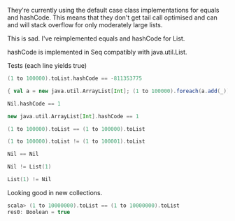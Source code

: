 They're currently using the default case class implementations for equals and hashCode. This means that they don't get tail call optimised and can and will stack overflow for only moderately large lists.

This is sad.
I've reimplemented equals and hashCode for List.

hashCode is implemented in Seq compatibly with java.util.List.

Tests (each line yields true)

```scala
(1 to 100000).toList.hashCode == -811353775

{ val a = new java.util.ArrayList[Int]; (1 to 100000).foreach(a.add(_)); a }.hashCode == -811353775

Nil.hashCode == 1

new java.util.ArrayList[Int].hashCode == 1

(1 to 100000).toList == (1 to 100000).toList

(1 to 100000).toList != (1 to 100001).toList

Nil == Nil

Nil != List(1)

List(1) != Nil
```
Looking good in new collections.
```scala
scala> (1 to 10000000).toList == (1 to 10000000).toList
res0: Boolean = true
```
